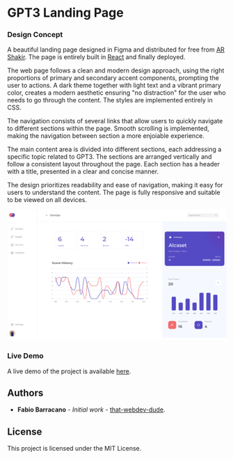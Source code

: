 # GPT3 Landing Page

### Design Concept

A beautiful landing page designed in Figma and distributed for free from [AR Shakir](https://www.arshakir.com/).
The page is entirely built in [React]() and finally deployed.

The web page follows a clean and modern design approach, using the right proportions of primary and secondary accent components, prompting the user to actions.
A dark theme together with light text and a vibrant primary color, creates a modern aesthetic ensuring "no distraction" for the user who needs to go through the content.
The styles are implemented entirely in CSS.

The navigation consists of several links that allow users to quickly navigate to different sections within the page. Smooth scrolling is implemented, making the navigation between section a more enjoiable experience.

The main content area is divided into different sections, each addressing a specific topic related to GPT3.
The sections are arranged vertically and follow a consistent layout throughout the page.
Each section has a header with a title, presented in a clear and concise manner.

The design prioritizes readability and ease of navigation, making it easy for users to understand the content.
The page is fully responsive and suitable to be viewed on all devices.

<img width="700px" src="https://github.com/that-webdev-dude/cris-dashboard/blob/main/screengrabs/cris-dashboard-screengrab.png" alt="app screengrab">

### Live Demo

A live demo of the project is available [here](https://that-gpt3-landing-page.netlify.app/).

## Authors

- **Fabio Barracano** - _Initial work_ - [that-webdev-dude](https://github.com/that-webdev-dude).

## License

This project is licensed under the MIT License.
